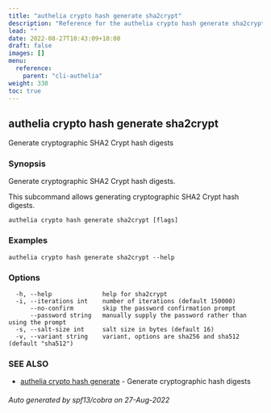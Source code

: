 ```yaml
---
title: "authelia crypto hash generate sha2crypt"
description: "Reference for the authelia crypto hash generate sha2crypt command."
lead: ""
date: 2022-08-27T10:43:09+10:00
draft: false
images: []
menu:
  reference:
    parent: "cli-authelia"
weight: 330
toc: true
---
```


## authelia crypto hash generate sha2crypt

Generate cryptographic SHA2 Crypt hash digests

### Synopsis

Generate cryptographic SHA2 Crypt hash digests.

This subcommand allows generating cryptographic SHA2 Crypt hash digests.

```
authelia crypto hash generate sha2crypt [flags]
```

### Examples

```
authelia crypto hash generate sha2crypt --help
```

### Options

```
  -h, --help              help for sha2crypt
  -i, --iterations int    number of iterations (default 150000)
      --no-confirm        skip the password confirmation prompt
      --password string   manually supply the password rather than using the prompt
  -s, --salt-size int     salt size in bytes (default 16)
  -v, --variant string    variant, options are sha256 and sha512 (default "sha512")
```

### SEE ALSO

* [authelia crypto hash generate](authelia_crypto_hash_generate.md)	 - Generate cryptographic hash digests

###### Auto generated by spf13/cobra on 27-Aug-2022
